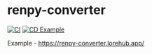 # renpy-converter

[![CI](https://github.com/lore-hub-app/renpy-converter/actions/workflows/main.yml/badge.svg)](https://github.com/lore-hub-app/renpy-converter/actions/workflows/main.yml)
 [![CD Example](https://github.com/lore-hub-app/renpy-converter/actions/workflows/cd-example.yaml/badge.svg)](https://github.com/lore-hub-app/renpy-converter/actions/workflows/cd-example.yaml)
 
 Example - https://renpy-converter.lorehub.app/
